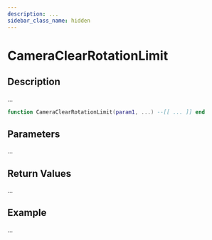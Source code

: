 ```yaml
---
description: ...
sidebar_class_name: hidden
---
```


# CameraClearRotationLimit

## Description

...

```lua
function CameraClearRotationLimit(param1, ...) --[[ ... ]] end
```

## Parameters

...

## Return Values

...

## Example

...

